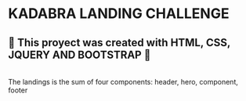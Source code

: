 # KADABRA LANDING CHALLENGE

## 📌 This proyect was created with HTML, CSS, JQUERY AND BOOTSTRAP 📌

<br/>
The landings is the sum of four components: header, hero, component, footer
<br/>
<br/>
